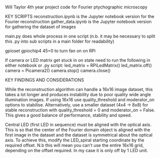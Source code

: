 Will Taylor 4th year project code for Fourier ptychographic microscopy 

KEY SCRIPTS
reconstruction.ipynb is the Jupyter notebook version for the Fourier reconstruction
gather_data.ipynb is the Jupyter notebook version for gathering the dataset of images

main.py does whole process in one script
(n.b. it may be necessary to split this .py into sub scripts in a main folder for readability)

gpioset gpiochip4 45=0 to turn fan on on RPi

If camera or LED matrix get stuck in on state need to run the following in either notebook or .py script:
led_matrix = RPiLedMatrix()
led_matrix.off()
camera = Picamera2()
camera.stop()
camera.close()

KEY FINDINGS AND CONSIDERATIONS

While the reconstruction algorithm can handle a 16x16 image dataset, this takes a lot longer and produces 
instability due to poor quality wide angle illumination images. If using 16x16 use quality_threshold and moderator_on options to stabilise. Alternatively, use a smaller dataset (4x4 -> 8x8) for stable 
reconstruction with quality_threshold = 0 and moderator_on = False. This gives a good balance of 
performance, stability and speed.

Central LED (first LED in sequence) must be aligned with the optical axis. 
This is so that the center of the Fourier domain object is aligned with the first image in the dataset
and the dataset is symmetrical about the optical axis. To achieve this, modify the LED_spiral starting
coordinate by the required offset. N.b this will mean you can't use the entire 16x16 grid, depending
on the offset required. In my case it is only off by 1 LED unit. 